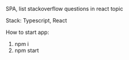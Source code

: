 SPA, list stackoverflow questions in react topic

Stack: Typescript, React

How to start app:
1. npm i
2. npm start